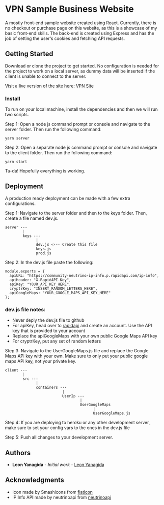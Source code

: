 # VPN Sample Business Website

A mostly front-end sample website created using React. Currently, there is no checkout or purchase page on this website, as this is a showcase of my basic front-end skills. The back-end is created using Express and has the job of setting the user's cookies and fetching API requests.

## Getting Started

Download or clone the project to get started. No configuration is needed for the project to work on a local server, as dummy data will be inserted if the client is unable to connect to the server.

Visit a live version of the site here: [VPN Site](https://vpn-website-1.herokuapp.com/)

### Install

To run on your local machine, install the dependencies and then we will run two scripts.

Step 1: Open a node js command prompt or console and navigate to the server folder. Then run the following command:

```
yarn server
```

Step 2: Open a separate node js command prompt or console and navigate to the client folder. Then run the following command:

```
yarn start
```

Ta-da! Hopefully everything is working. 

## Deployment

A production ready deployment can be made with a few extra configurations.

Step 1: Navigate to the server folder and then to the keys folder. Then, create a file named dev.js.

```
server ---
        |
        keys ---
              |
              dev.js <--- Create this file
              keys.js
              prod.js
```

Step 2: In the dev.js file paste the following:

```
module.exports = {
  apiURL: "https://community-neutrino-ip-info.p.rapidapi.com/ip-info",
  apiHeader: "X-RapidAPI-Key",
  apiKey: "YOUR_API_KEY_HERE",
  cryptrKey: "INSERT_RANDOM_LETTERS_HERE",
  apiGoogleMaps: "YOUR_GOOGLE_MAPS_API_KEY_HERE"
};
```

### dev.js file notes: 

* Never deply the dev.js file to github
* For apiKey, head over to [rapidapi](https://rapidapi.com/coderholic/api/ipinfo-io) and create an account. Use the API key that is provided to your account
* Replace the apiGoogleMaps with your own public Google Maps API key
* For cryptrKey, put any set of random letters

Step 3: Navigate to the UserGoogleMaps.js file and replace the Google Maps API key with your own. Make sure to only put your public google maps API key, not your private key.

```
client ---
        |
        src ---
              |
              containers ---
                          |
                          UserIp ---
                                  |
                                  UserGoogleMaps
                                        |
                                        UserGoogleMaps.js
```

Step 4: If you are deploying to heroku or any other development server, make sure to set your config vars to the ones in the dev.js file

Step 5: Push all changes to your development server.

## Authors

* **Leon Yanagida** - *Initial work* - [Leon Yanagida](https://leonyanagida.com)

## Acknowledgments

* Icon made by Smashicons from [flaticon](https://www.flaticon.com)
* IP Info API made by neutrinoapi from [neutrinoapi](https://rapidapi.com/user/neutrinoapi)